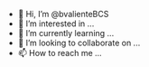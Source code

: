 - 👋 Hi, I’m @bvalienteBCS
- 👀 I’m interested in ...
- 🌱 I’m currently learning ...
- 💞️ I’m looking to collaborate on ...
- 📫 How to reach me ...

<!---
bvalienteBCS/bvalienteBCS is a ✨ special ✨ repository because its `README.md` (this file) appears on your GitHub profile.
You can click the Preview link to take a look at your changes.
--->
